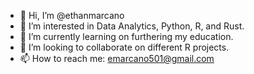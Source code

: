 - 👋 Hi, I’m @ethanmarcano
- 👀 I’m interested in Data Analytics, Python, R, and Rust.
- 🌱 I’m currently learning on furthering my education.
- 💞️ I’m looking to collaborate on different R projects.
- 📫 How to reach me: emarcano501@gmail.com

<!---
ethanmarcano/ethanmarcano is a ✨ special ✨ repository because its `README.md` (this file) appears on your GitHub profile.
You can click the Preview link to take a look at your changes.
--->

